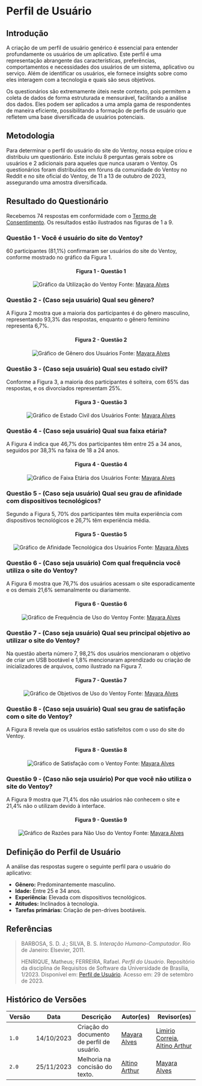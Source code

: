 # Perfil de Usuário

## Introdução
A criação de um perfil de usuário genérico é essencial para entender profundamente os usuários de um aplicativo. Este perfil é uma representação abrangente das características, preferências, comportamentos e necessidades dos usuários de um sistema, aplicativo ou serviço. Além de identificar os usuários, ele fornece insights sobre como eles interagem com a tecnologia e quais são seus objetivos.

Os questionários são extremamente úteis neste contexto, pois permitem a coleta de dados de forma estruturada e mensurável, facilitando a análise dos dados. Eles podem ser aplicados a uma ampla gama de respondentes de maneira eficiente, possibilitando a formação de perfis de usuário que refletem uma base diversificada de usuários potenciais.

## Metodologia
Para determinar o perfil do usuário do site do Ventoy, nossa equipe criou e distribuiu um questionário. Este incluiu 8 perguntas gerais sobre os usuários e 2 adicionais para aqueles que nunca usaram o Ventoy. Os questionários foram distribuídos em fóruns da comunidade do Ventoy no Reddit e no site oficial do Ventoy, de 11 a 13 de outubro de 2023, assegurando uma amostra diversificada.

## Resultado do Questionário
Recebemos 74 respostas em conformidade com o [Termo de Consentimento](termoConsertimento.pdf). Os resultados estão ilustrados nas figuras de 1 a 9.

### Questão 1 - Você é usuário do site do Ventoy?
60 participantes (81,1%) confirmaram ser usuários do site do Ventoy, conforme mostrado no gráfico da Figura 1.

<center>

#### Figura 1 - Questão 1
![Gráfico da Utilização do Ventoy](../assets/Grafico-1.PNG)
Fonte: [Mayara Alves](https://github.com/Mayara-tech)

</center>

### Questão 2 - (Caso seja usuário) Qual seu gênero?
A Figura 2 mostra que a maioria dos participantes é do gênero masculino, representando 93,3% das respostas, enquanto o gênero feminino representa 6,7%.

<center>

#### Figura 2 - Questão 2
![Gráfico de Gênero dos Usuários](../assets/Grafico-2.PNG)
Fonte: [Mayara Alves](https://github.com/Mayara-tech)

</center>

### Questão 3 - (Caso seja usuário) Qual seu estado civil?
Conforme a Figura 3, a maioria dos participantes é solteira, com 65% das respostas, e os divorciados representam 25%.

<center>

#### Figura 3 - Questão 3
![Gráfico de Estado Civil dos Usuários](../assets/Grafico-3.PNG)
Fonte: [Mayara Alves](https://github.com/Mayara-tech)

</center>

### Questão 4 - (Caso seja usuário) Qual sua faixa etária?
A Figura 4 indica que 46,7% dos participantes têm entre 25 a 34 anos, seguidos por 38,3% na faixa de 18 a 24 anos.

<center>

#### Figura 4 - Questão 4
![Gráfico de Faixa Etária dos Usuários](../assets/Grafico-4.PNG)
Fonte: [Mayara Alves](https://github.com/Mayara-tech)

</center>

### Questão 5 - (Caso seja usuário) Qual seu grau de afinidade com dispositivos tecnológicos?
Segundo a Figura 5, 70% dos participantes têm muita experiência com dispositivos tecnológicos e 26,7% têm experiência média.

<center>

#### Figura 5 - Questão 5
![Gráfico de Afinidade Tecnológica dos Usuários](../assets/Grafico-5.PNG)
Fonte: [Mayara Alves](https://github.com/Mayara-tech)

</center>

### Questão 6 - (Caso seja usuário) Com qual frequência você utiliza o site do Ventoy?
A Figura 6 mostra que 76,7% dos usuários acessam o site esporadicamente e os demais 21,6% semanalmente ou diariamente.

<center>

#### Figura 6 - Questão 6
![Gráfico de Frequência de Uso do Ventoy](../assets/Grafico-6.PNG)
Fonte: [Mayara Alves](https://github.com/Mayara-tech)

</center>

### Questão 7 - (Caso seja usuário) Qual seu principal objetivo ao utilizar o site do Ventoy?
Na questão aberta número 7, 98,2% dos usuários mencionaram o objetivo de criar um USB bootável e 1,8% mencionaram aprendizado ou criação de inicializadores de arquivos, como ilustrado na Figura 7.

<center>

#### Figura 7 - Questão 7
![Gráfico de Objetivos de Uso do Ventoy](../assets/Grafico-7.PNG)
Fonte: [Mayara Alves](https://github.com/Mayara-tech)

</center>

### Questão 8 - (Caso seja usuário) Qual seu grau de satisfação com o site do Ventoy?
A Figura 8 revela que os usuários estão satisfeitos com o uso do site do Ventoy.

<center>

#### Figura 8 - Questão 8
![Gráfico de Satisfação com o Ventoy](../assets/Grafico-8.PNG)
Fonte: [Mayara Alves](https://github.com/Mayara-tech)

</center>

### Questão 9 - (Caso não seja usuário) Por que você não utiliza o site do Ventoy?
A Figura 9 mostra que 71,4% dos não usuários não conhecem o site e 21,4% não o utilizam devido à interface.

<center>

#### Figura 9 - Questão 9
![Gráfico de Razões para Não Uso do Ventoy](../assets/Grafico-9.PNG)
Fonte: [Mayara Alves](https://github.com/Mayara-tech)

</center>

## Definição do Perfil de Usuário
A análise das respostas sugere o seguinte perfil para o usuário do aplicativo:

- **Gênero:** Predominantemente masculino.<br>
- **Idade:** Entre 25 e 34 anos.<br>
- **Experiência:** Elevada com dispositivos tecnológicos.<br>
- **Atitudes:** Inclinados à tecnologia.<br>
- **Tarefas primárias:** Criação de pen-drives bootáveis.<br>

## Referências
> BARBOSA, S. D. J.; SILVA, B. S. *Interação Humano-Computador*. Rio de Janeiro: Elsevier, 2011.
> 
> HENRIQUE, Matheus; FERREIRA, Rafael. *Perfil do Usuário*. Repositório da disciplina de Requisitos de Software da Universidade de Brasília, 1/2023. Disponível em: [Perfil de Usuário](https://requisitos-de-software.github.io/2023.1-BilheteriaDigital/elicitacao/perfil_de_usuario/). Acesso em: 29 de setembro de 2023.

## Histórico de Versões
| Versão |    Data    | Descrição                         | Autor(es)                                           | Revisor(es)                                             |
|--------|------------|-----------------------------------|-----------------------------------------------------|---------------------------------------------------------|
| `1.0`  | 14/10/2023 | Criação do documento de perfil de usuário. | [Mayara Alves](https://github.com/Mayara-tech) | [Limirio Correia](https://github.com/LimirioGuimaraes), [Altino Arthur](https://github.com/arthurrochamoreira) |
| `2.0`  | 25/11/2023 | Melhoria na concisão do texto. | [Altino Arthur](https://github.com/arthurrochamoreira) | [Mayara Alves](https://github.com/Mayara-tech) 

